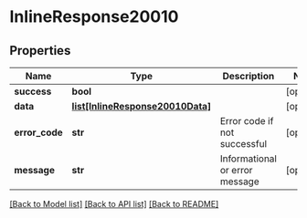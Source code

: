 # InlineResponse20010

## Properties
Name | Type | Description | Notes
------------ | ------------- | ------------- | -------------
**success** | **bool** |  | [optional] 
**data** | [**list[InlineResponse20010Data]**](InlineResponse20010Data.md) |  | [optional] 
**error_code** | **str** | Error code if not successful | [optional] 
**message** | **str** | Informational or error message | [optional] 

[[Back to Model list]](../README.md#documentation-for-models) [[Back to API list]](../README.md#documentation-for-api-endpoints) [[Back to README]](../README.md)

